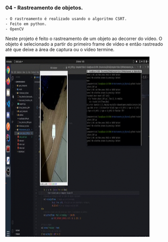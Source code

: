 ### 04 - Rastreamento de objetos.
    - O rastreamento é realizado usando o algoritmo CSRT.
    - Feito em python.
    - OpenCV

Neste projeto é feito o rastreamento de um objeto ao decorrer do vídeo. O objeto é selecionado a partir do primeiro frame de vídeo e então rastreado até que deixe a área de captura ou o vídeo termine.

<img src="demonstracao.gif" width="450" height="562" />
